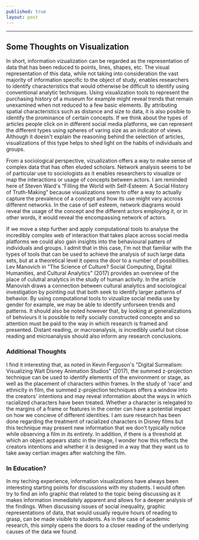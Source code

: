 ```yaml
---
published: true
layout: post
---
```

---
## Some Thoughts on Visualization

In short, information vizualization can be regarded as the representation of data that has been reduced to points, lines, shapes, etc. The visual representation of this data, while not taking into consideration the vast majority of information specific to the object of study, enables researchers to identify characteristics that would otherwise be difficult to identify using conventional analytic techniques. Using visualization tools to represent the purchasing history of a museum for example might reveal trends that remain unexamined when not reduced to a few basic elements. By attributing spatial characteristics such as distance and size to data, it is also posible to identify the prominance of certain concepts. If we think about the types of articles people click on in different social media platforms, we can represent the different types using spheres of varing size as an indicator of views. Although it doesn't explain the reasoning behind the selection of articles, visualizations of this type helps to shed light on the habits of individuals and groups. 

From a sociological perspective, vizualization offers a way to make sense of complex data that has often eluded scholars. Network analysis seems to be of particular use to sociologists as it enables researchers to visualize or map the interactions or usage of concepts between actors. I am reminded here of Steven Ward's “Filling the World with Self-Esteem: A Social History of Truth-Making” because visualizations seem to offer a way to actually capture the prevalence of a concept and how its use might vary accross different networks. In the case of self esteem, network diagrams would reveal the usage of the concept and the different actors employing it, or in other words, it would reveal the encompassing network of actors. 

If we move a step further and apply computational tools to analyse the incredibly complex web of interaction that takes place across social media platforms we could also gain insights into the behavioural patters of individuals and groups. I admit that in this case, I'm not that familiar with the types of tools that can be used to achieve the analysis of such large data sets, but at a theoretical level it opens the door to a number of possibilities. Lev Manovich in "The Science of Culture? Social Computing, Digital Humanities, and Cultural Analytics" (2017) provides an overview of the place of culutral analytics in the study of human activity. In the article Manovish draws a connection between cultural analytics and sociological investigation by pointing out that both seek to identify larger patterns of behavior. By using computational tools to vizualize social media use by gender for example, we may be able to identify unforseen trends and patterns. It should also be noted however that, by looking at generalizations of behviours it is possible to reify socially constructed concepts and so attention must be paid to the way in which research is framed and presented. Distant reading, or macroanalysis, is incredibly useful but close reading and microanalysis should also inform any research conclusions. 

### Additional Thoughts

I find it interesting that, as noted in Kevin Ferguson's "Digital Surrealism: Visualizing Walt Disney Animation Studios" (2017), the summed z-projection technique can be used to identify elements of the environment or stage, as well as the placement of characters within frames. In the study of 'race' and ethnicity in film, the summed z-projection techniques offers a window into the creators' intentions and may reveal information about the ways in which racialized characters have been treated. Whether a character is relegated to the margins of a frame or features in the center can have a potential impact on how we concieve of different identities. I am sure research has been done regarding the treatment of racialized characters in Disney films but this technique may present new information that we don't typically notice while observing a film in its entirety. In addition, if there is a threshold at which an object appears static in the image, I wonder how this reflects the creators intentions and whether it is designed in a way that they want us to take away certian images after watching the film. 

### In Education?

In my teching experience, information visualizations have always been interesting starting points for discussions with my students. I would often try to find an info graphic that related to the topic being discussing as it makes information immediately apparent and allows for a deeper analysis of the findings. When discussing issues of social inequality, graphic representations of data, that would usually require hours of reading to grasp, can be made visible to students. As in the case of academic research, this simply opens the doors to a closer reading of the underlying causes of the data we found. 


